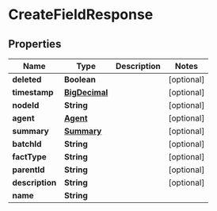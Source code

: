 
# CreateFieldResponse

## Properties
Name | Type | Description | Notes
------------ | ------------- | ------------- | -------------
**deleted** | **Boolean** |  |  [optional]
**timestamp** | [**BigDecimal**](BigDecimal.md) |  |  [optional]
**nodeId** | **String** |  |  [optional]
**agent** | [**Agent**](Agent.md) |  |  [optional]
**summary** | [**Summary**](Summary.md) |  |  [optional]
**batchId** | **String** |  |  [optional]
**factType** | **String** |  |  [optional]
**parentId** | **String** |  |  [optional]
**description** | **String** |  |  [optional]
**name** | **String** |  | 



